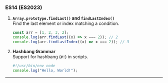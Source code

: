 ### **ES14 (ES2023)**

1. **`Array.prototype.findLast()` and `findLastIndex()`**  
   Find the last element or index matching a condition.

   ```javascript
   const arr = [1, 2, 3, 2];
   console.log(arr.findLast((x) => x === 2)); // 2
   console.log(arr.findLastIndex((x) => x === 2)); // 3
   ```

2. **Hashbang Grammar**  
   Support for hashbang (`#!`) in scripts.
   ```javascript
   #!/usr/bin/env node
   console.log("Hello, World!");
   ```

---
